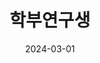 ---
title: "학부연구생"
summary: "LLM 분산 추론/오프로딩 · 데이터 파이프라인"
date: 2024-03-01
draft: false
external_link: "/experience/"         # 카드 클릭 시 경험 페이지로
featured:
  image: "/uploads/experience/lab.jpg" # 선택
---